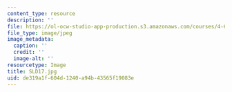 ```yaml
---
content_type: resource
description: ''
file: https://ol-ocw-studio-app-production.s3.amazonaws.com/courses/4-614-religious-architecture-and-islamic-cultures-fall-2002/de319a1f604d1240a94b43565f19083e_SLD17.jpg
file_type: image/jpeg
image_metadata:
  caption: ''
  credit: ''
  image-alt: ''
resourcetype: Image
title: SLD17.jpg
uid: de319a1f-604d-1240-a94b-43565f19083e
---
```

